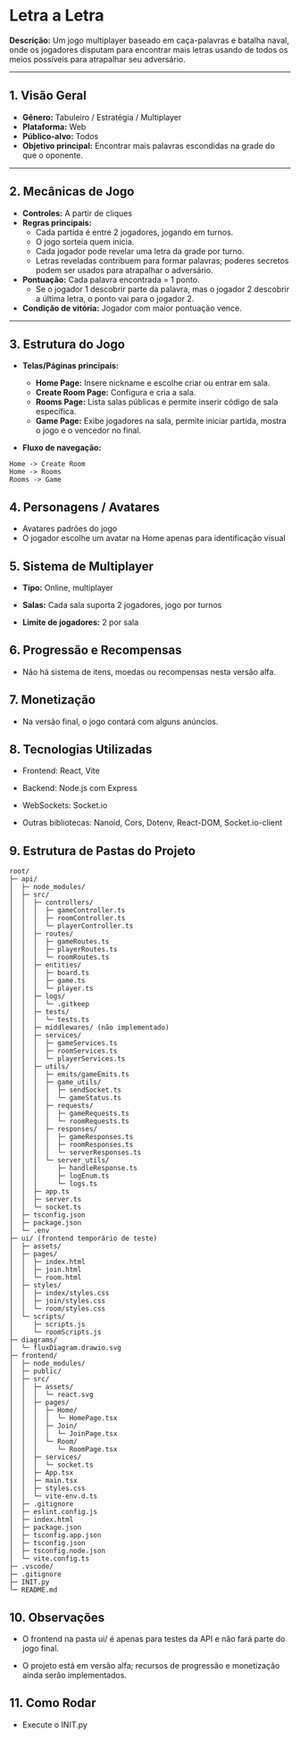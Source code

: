 # Letra a Letra

**Descrição:** Um jogo multiplayer baseado em caça-palavras e batalha naval, onde os jogadores disputam para encontrar mais letras usando de todos os meios possíveis para atrapalhar seu adversário.

---

## 1. Visão Geral
- **Gênero:** Tabuleiro / Estratégia / Multiplayer  
- **Plataforma:** Web  
- **Público-alvo:** Todos  
- **Objetivo principal:** Encontrar mais palavras escondidas na grade do que o oponente.

---

## 2. Mecânicas de Jogo
- **Controles:** A partir de cliques  
- **Regras principais:**  
  - Cada partida é entre 2 jogadores, jogando em turnos.  
  - O jogo sorteia quem inicia.  
  - Cada jogador pode revelar uma letra da grade por turno.  
  - Letras reveladas contribuem para formar palavras; poderes secretos podem ser usados para atrapalhar o adversário.  
- **Pontuação:** Cada palavra encontrada = 1 ponto.  
  - Se o jogador 1 descobrir parte da palavra, mas o jogador 2 descobrir a última letra, o ponto vai para o jogador 2.  
- **Condição de vitória:** Jogador com maior pontuação vence.

---

## 3. Estrutura do Jogo
- **Telas/Páginas principais:**  
  - **Home Page:** Insere nickname e escolhe criar ou entrar em sala.  
  - **Create Room Page:** Configura e cria a sala.  
  - **Rooms Page:** Lista salas públicas e permite inserir código de sala específica.  
  - **Game Page:** Exibe jogadores na sala, permite iniciar partida, mostra o jogo e o vencedor no final.  

- **Fluxo de navegação:**  
```text
Home -> Create Room
Home -> Rooms
Rooms -> Game
```

## 4. Personagens / Avatares
- Avatares padrões do jogo
- O jogador escolhe um avatar na Home apenas para identificação visual

## 5. Sistema de Multiplayer

- **Tipo:** Online, multiplayer

- **Salas:** Cada sala suporta 2 jogadores, jogo por turnos

- **Limite de jogadores:** 2 por sala

## 6. Progressão e Recompensas

- Não há sistema de itens, moedas ou recompensas nesta versão alfa.

## 7. Monetização

- Na versão final, o jogo contará com alguns anúncios.

## 8. Tecnologias Utilizadas

- Frontend: React, Vite

- Backend: Node.js com Express

- WebSockets: Socket.io

- Outras bibliotecas: Nanoid, Cors, Dotenv, React-DOM, Socket.io-client

## 9. Estrutura de Pastas do Projeto
```text
root/
├─ api/
│  ├─ node_modules/
│  ├─ src/
│  │  ├─ controllers/
│  │  │  ├─ gameController.ts
│  │  │  ├─ roomController.ts
│  │  │  └─ playerController.ts
│  │  ├─ routes/
│  │  │  ├─ gameRoutes.ts
│  │  │  ├─ playerRoutes.ts
│  │  │  └─ roomRoutes.ts
│  │  ├─ entities/
│  │  │  ├─ board.ts
│  │  │  ├─ game.ts
│  │  │  └─ player.ts
│  │  ├─ logs/
│  │  │  └─ .gitkeep
│  │  ├─ tests/
│  │  │  └─ tests.ts
│  │  ├─ middlewares/ (não implementado)
│  │  ├─ services/
│  │  │  ├─ gameServices.ts
│  │  │  ├─ roomServices.ts
│  │  │  └─ playerServices.ts
│  │  ├─ utils/
│  │  │  ├─ emits/gameEmits.ts
│  │  │  ├─ game_utils/
│  │  │  │  ├─ sendSocket.ts
│  │  │  │  └─ gameStatus.ts
│  │  │  ├─ requests/
│  │  │  │  ├─ gameRequests.ts
│  │  │  │  └─ roomRequests.ts
│  │  │  ├─ responses/
│  │  │  │  ├─ gameResponses.ts
│  │  │  │  ├─ roomResponses.ts
│  │  │  │  └─ serverResponses.ts
│  │  │  └─ server_utils/
│  │  │     ├─ handleResponse.ts
│  │  │     ├─ logEnum.ts
│  │  │     └─ logs.ts
│  │  ├─ app.ts
│  │  ├─ server.ts
│  │  └─ socket.ts
│  ├─ tsconfig.json
│  ├─ package.json
│  └─ .env
├─ ui/ (frontend temporário de teste)
│  ├─ assets/
│  ├─ pages/
│  │  ├─ index.html
│  │  ├─ join.html
│  │  └─ room.html
│  ├─ styles/
│  │  ├─ index/styles.css
│  │  ├─ join/styles.css
│  │  └─ room/styles.css
│  └─ scripts/
│     ├─ scripts.js
│     └─ roomScripts.js
├─ diagrams/
│  └─ fluxDiagram.drawio.svg
├─ frontend/
│  ├─ node_modules/
│  ├─ public/
│  ├─ src/
│  │  ├─ assets/
│  │  │  └─ react.svg
│  │  ├─ pages/
│  │  │  ├─ Home/
│  │  │  │  └─ HomePage.tsx
│  │  │  ├─ Join/
│  │  │  │  └─ JoinPage.tsx
│  │  │  └─ Room/
│  │  │     └─ RoomPage.tsx
│  │  ├─ services/
│  │  │  └─ socket.ts
│  │  ├─ App.tsx
│  │  ├─ main.tsx
│  │  ├─ styles.css
│  │  └─ vite-env.d.ts
│  ├─ .gitignore
│  ├─ eslint.config.js
│  ├─ index.html
│  ├─ package.json
│  ├─ tsconfig.app.json
│  ├─ tsconfig.json
│  ├─ tsconfig.node.json
│  └─ vite.config.ts
├─ .vscode/
├─ .gitignore
├─ INIT.py
└─ README.md
```

## 10. Observações

- O frontend na pasta ui/ é apenas para testes da API e não fará parte do jogo final.

- O projeto está em versão alfa; recursos de progressão e monetização ainda serão implementados.

## 11. Como Rodar

- Execute o INIT.py